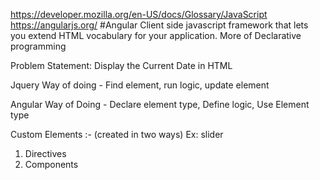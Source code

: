 https://developer.mozilla.org/en-US/docs/Glossary/JavaScript
https://angularjs.org/
#Angular
Client side javascript framework that lets you extend HTML vocabulary for your application. More of Declarative programming

Problem Statement: Display the Current Date in HTML

Jquery Way of doing - Find element, run logic, update element

Angular Way of Doing - Declare element type, Define logic, Use Element type


Custom Elements :- (created in two ways) Ex: slider

1. Directives
2. Components
